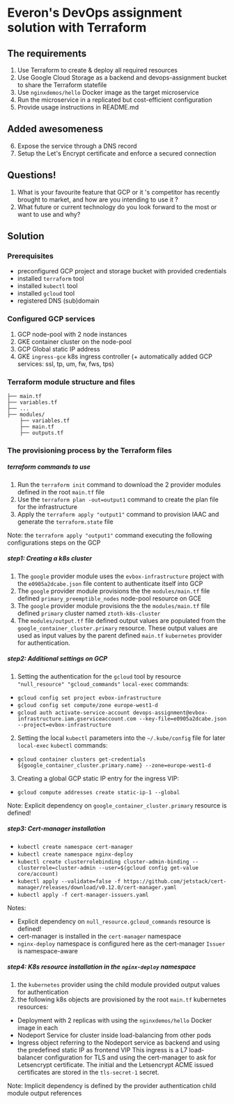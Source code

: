# Everon's DevOps assignment solution with Terraform
## The requirements
1. Use Terraform to create & deploy all required resources
2. Use Google Cloud Storage as a backend and devops-assignment bucket to share the Terraform statefile
3. Use `nginxdemos/hello` Docker image as the target microservice
4. Run the microservice in a replicated but cost-efficient configuration
5. Provide usage instructions in README.md

## Added awesomeness
6. Expose the service through a DNS record
7. Setup the Let's Encrypt certificate and enforce a secured connection

## Questions!
1. What is your favourite feature that GCP or it 's competitor has recently brought to market, and how are you intending to use it ?
2. What future or current technology do you look forward to the most or want to use and why?

## Solution
### Prerequisites
- preconfigured GCP project and storage bucket with provided credentials 
- installed `terraform` tool
- installed `kubectl` tool
- installed `gcloud` tool
- registered DNS (sub)domain
 
### Configured GCP services
1. GCP node-pool with 2 node instances
2. GKE container cluster on the node-pool
3. GCP Global static IP address
4. GKE `ingress-gce` k8s ingress controller (+ automatically added GCP services: ssl, tp, um, fw, fws, tps)

### Terraform module structure and files
```
├── main.tf
├── variables.tf
├── ...
├── modules/
    ├── variables.tf
    ├── main.tf
    ├── outputs.tf
```

### The provisioning process by the Terraform files
##### terraform commands to use
1. Run the `terraform init` command to download the 2 provider modules defined in the root `main.tf` file
2. Use the `terraform plan -out=output1` command to create the plan file for the infrastructure
3. Apply the `terraform apply "output1"` command to provision IAAC and generate the `terraform.state` file

Note: the `terraform apply "output1"` command executing the following configurations steps on the GCP

##### step1: Creating a k8s cluster
1. The `google` provider module uses the `evbox-infrastructure` project with the `e0905a2dcabe.json` file
   content to authenticate itself into GCP
2. The `google` provider module provisions the the `modules/main.tf`
   file defined `primary_preemptible_nodes` node-pool resource on GCE 
3. The `google` provider module provisions the the `modules/main.tf`
   file defined `primary` cluster named `ztoth-k8s-cluster`
4. The `modules/output.tf` file defined output values are populated from the `google_container_cluster.primary` resource.
   These output values are used as input values by the parent defined `main.tf` `kubernetes` provider for authentication.

##### step2: Additional settings on GCP
1. Setting the authentication for the `gcloud` tool by resource `"null_resource" "gcloud_commands"` `local-exec` commands:
- `gcloud config set project evbox-infrastructure`
- `gcloud config set compute/zone europe-west1-d`
- `gcloud auth activate-service-account devops-assignment@evbox-infrastructure.iam.gserviceaccount.com --key-file=e0905a2dcabe.json --project=evbox-infrastructure`
2. Setting the local `kubectl` parameters into the `~/.kube/config` file for later `local-exec` `kubectl` commands:
- `gcloud container clusters get-credentials ${google_container_cluster.primary.name} --zone=europe-west1-d`
3. Creating a global GCP static IP entry for the ingress VIP:
- `gcloud compute addresses create static-ip-1 --global`

Note: Explicit dependency on `google_container_cluster.primary` resource is defined!

##### step3: Cert-manager installation
- `kubectl create namespace cert-manager`
- `kubectl create namespace nginx-deploy`
- `kubectl create clusterrolebinding cluster-admin-binding --clusterrole=cluster-admin --user=$(gcloud config get-value core/account)`
- `kubectl apply --validate=false -f https://github.com/jetstack/cert-manager/releases/download/v0.12.0/cert-manager.yaml`
- `kubectl apply -f cert-manager-issuers.yaml`

Notes: 
- Explicit dependency on `null_resource.gcloud_commands` resource is defined!
- cert-manager is installed in the `cert-manager` namespace
- `nginx-deploy` namespace is configured here as the cert-manager `Issuer` is namespace-aware

##### step4: K8s resource installation in the `nginx-deploy` namespace
1. the `kubernetes` provider using the child module provided output values for authentication
2. the following k8s objects are provisioned by the root `main.tf` kubernetes resources:
- Deployment with 2 replicas with using the `nginxdemos/hello` Docker image in each
- Nodeport Service for cluster inside load-balancing from other pods
- Ingress object referring to the Nodeport service as backend and using the predefined static IP as frontend VIP
  This ingress is a L7 load-balancer configuration for TLS and using the cert-manager to ask for Letsencrypt certificate.
  The initial and the Letsencrypt ACME issued certificates are stored in the `tls-secret-1` secret.

Note: Implicit dependency is defined by the provider authentication child module output references
